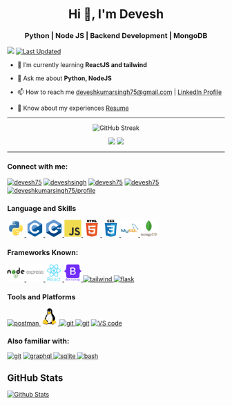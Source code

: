 <!-- # Devesh Singh from [🇮🇳](https://en.m.wikipedia.org/wiki/India) -->

<h1 align="center">Hi 👋, I'm Devesh</h1>
<h3 align="center">Python | Node JS | Backend Development | MongoDB</h3>

![](https://komarev.com/ghpvc/?username=techux&style=flat-square&color=blueviolet&label=Profile+Views)
[![Last Updated ](https://badges.pufler.dev/updated/techux/techux)](https://github.com/techux/)

- 🌱 I’m currently learning **ReactJS and tailwind**
- 💬 Ask me about **Python, NodeJS**
- 📫 How to reach me [deveshkumarsingh75@gmail.com](mailto:deveshkumarsingh75@gmail.com) | [LinkedIn Profile](https://www.linkedin.com/in/devesh75/)

- 📄 Know about my experiences [Resume](https://drive.google.com/file/d/144ePnW6vJZH6XMWKLyBaU0-vUWtAMXxO/view?usp=sharing)

---

<p align="center">
  <img src="https://github-readme-streak-stats.herokuapp.com?user=techux&theme=monokai-metallian" alt="GitHub Streak">
</p>

<p align="center">
  <img src="https://github-readme-stats.vercel.app/api?username=techux&show_icons=true&include_all_commits=true&theme=react&cache_seconds=30&hide_border=true">
  <img src="https://github-readme-stats.vercel.app/api/top-langs/?username=techux&layout=compact&theme=react&hide_border=true" style="height:195px">
</p>

---

<h3 align="left">Connect with me:</h3>
<p align="left">
<a href="https://linkedin.com/in/devesh75" target="blank"><img align="center" src="https://raw.githubusercontent.com/rahuldkjain/github-profile-readme-generator/master/src/images/icons/Social/linked-in-alt.svg" alt="devesh75" height="30" width="40" /></a>
<a href="https://hashnode.com/deveshsingh" target="blank"><img align="center" src="https://static.cdnlogo.com/logos/h/56/hashnode.svg" alt="deveshsingh" height="30" width="40" /></a>
<a href="https://www.hackerrank.com/devesh75" target="blank"><img align="center" src="https://raw.githubusercontent.com/rahuldkjain/github-profile-readme-generator/master/src/images/icons/Social/hackerrank.svg" alt="devesh75" height="30" width="40" /></a>
<a href="https://www.leetcode.com/devesh75" target="blank"><img align="center" src="https://raw.githubusercontent.com/rahuldkjain/github-profile-readme-generator/master/src/images/icons/Social/leet-code.svg" alt="devesh75" height="30" width="40" /></a>
<a href="https://auth.geeksforgeeks.org/user/deveshkumarsingh75/profile" target="blank"><img align="center" src="https://raw.githubusercontent.com/rahuldkjain/github-profile-readme-generator/master/src/images/icons/Social/geeks-for-geeks.svg" alt="deveshkumarsingh75/profile" height="30" width="40" /></a>
</p>

### Language and Skills
<p align="left"> 
  <a href="https://www.python.org" target="_blank" rel="noreferrer"> <img src="https://raw.githubusercontent.com/devicons/devicon/master/icons/python/python-original.svg" alt="python" width="40" height="40"/> </a> 
  <a href="https://www.cprogramming.com/" target="_blank" rel="noreferrer"> <img src="https://raw.githubusercontent.com/devicons/devicon/master/icons/c/c-original.svg" alt="c" width="40" height="40"/> </a> 
  <a href="https://www.w3schools.com/cpp/" target="_blank" rel="noreferrer"> <img src="https://raw.githubusercontent.com/devicons/devicon/master/icons/cplusplus/cplusplus-original.svg" alt="cplusplus" width="40" height="40"/> </a> 
  <a href="https://developer.mozilla.org/en-US/docs/Web/JavaScript" target="_blank" rel="noreferrer"> <img src="https://raw.githubusercontent.com/devicons/devicon/master/icons/javascript/javascript-original.svg" alt="javascript" width="40" height="40"/> </a> 
  <a href="https://www.w3.org/html/" target="_blank" rel="noreferrer"> <img src="https://raw.githubusercontent.com/devicons/devicon/master/icons/html5/html5-original-wordmark.svg" alt="html5" width="40" height="40"/> </a>   
  <a href="https://www.w3schools.com/css/" target="_blank" rel="noreferrer"> <img src="https://raw.githubusercontent.com/devicons/devicon/master/icons/css3/css3-original-wordmark.svg" alt="css3" width="40" height="40"/> </a> 
  <a href="https://www.mysql.com/" target="_blank" rel="noreferrer"> <img src="https://raw.githubusercontent.com/devicons/devicon/master/icons/mysql/mysql-original-wordmark.svg" alt="mysql" width="40" height="40"/> </a> 
  <a href="https://www.mongodb.com/" target="_blank" rel="noreferrer"> <img src="https://raw.githubusercontent.com/devicons/devicon/master/icons/mongodb/mongodb-original-wordmark.svg" alt="mongodb" width="40" height="40"/> </a> 
</p>

### Frameworks Known:
<p align="left">
  <a href="https://nodejs.org" target="_blank" rel="noreferrer"> <img src="https://raw.githubusercontent.com/devicons/devicon/master/icons/nodejs/nodejs-original-wordmark.svg" alt="nodejs" width="40" height="40"/> </a> 
  <a href="https://expressjs.com" target="_blank" rel="noreferrer"> <img src="https://raw.githubusercontent.com/devicons/devicon/master/icons/express/express-original-wordmark.svg" alt="express" width="40" height="40"/> </a> 
  <a href="https://reactjs.org/" target="_blank" rel="noreferrer"> <img src="https://raw.githubusercontent.com/devicons/devicon/master/icons/react/react-original-wordmark.svg" alt="react" width="40" height="40"/> </a> 
  <a href="https://getbootstrap.com" target="_blank" rel="noreferrer"> <img src="https://raw.githubusercontent.com/devicons/devicon/master/icons/bootstrap/bootstrap-plain-wordmark.svg" alt="bootstrap" width="40" height="40"/> </a> 
  <a href="https://tailwindcss.com/" target="_blank" rel="noreferrer"> <img src="https://www.vectorlogo.zone/logos/tailwindcss/tailwindcss-icon.svg" alt="tailwind" width="40" height="40"/> </a> 
  <a href="https://flask.palletsprojects.com/" target="_blank" rel="noreferrer"> <img src="https://static.cdnlogo.com/logos/f/50/flask.svg" alt="flask" width="40" height="40"/> </a> 
</p>

### Tools and Platforms
<p align="left"> 
  <a href="https://postman.com" target="_blank" rel="noreferrer"> <img src="https://www.vectorlogo.zone/logos/getpostman/getpostman-icon.svg" alt="postman" width="40" height="40"/> </a> 
  <a href="https://www.linux.org/" target="_blank" rel="noreferrer"> <img src="https://raw.githubusercontent.com/devicons/devicon/master/icons/linux/linux-original.svg" alt="linux" width="40" height="40"/> </a> 
  <a href="https://git-scm.com/" target="_blank" rel="noreferrer"> <img src="https://www.vectorlogo.zone/logos/git-scm/git-scm-icon.svg" alt="git" width="40" height="40"/> </a> 
  <a href="https://github.com"><img src="https://static.cdnlogo.com/logos/g/69/github-icon.svg" alt="git" width="40" height="40"></a>
  <a href="https://code.visualstudio.com/"><img src="https://static.cdnlogo.com/logos/v/82/visual-studio-code.svg" alt="VS code" width="40" height="40"> </a>
</p>

### Also familiar with:
<p align="left"> 
<a href="https://php.net"><img src="https://static.cdnlogo.com/logos/p/79/php.svg" alt="git" width="40" height="40"></a>
  <a href="https://graphql.org" target="_blank" rel="noreferrer"> <img src="https://www.vectorlogo.zone/logos/graphql/graphql-icon.svg" alt="graphql" width="40" height="40"/> </a> 
  <a href="https://www.sqlite.org/" target="_blank" rel="noreferrer"> <img src="https://www.vectorlogo.zone/logos/sqlite/sqlite-icon.svg" alt="sqlite" width="40" height="40"/> </a> 
  <a href="https://www.gnu.org/software/bash/" target="_blank" rel="noreferrer"> <img src="https://www.vectorlogo.zone/logos/gnu_bash/gnu_bash-icon.svg" alt="bash" width="40" height="40"/> </a> 
</p>

## GitHub Stats
[![Github Stats](https://github-profile-trophy.vercel.app/?username=techux&theme=dracula&no-frame=true)](https://github.com/techux)